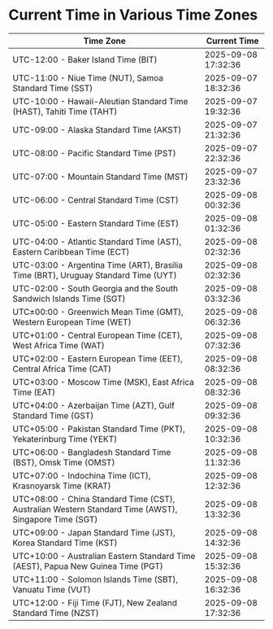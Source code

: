 # Current Time in Various Time Zones

| Time Zone | Current Time |
|-----------|--------------|
| UTC-12:00 - Baker Island Time (BIT) | 2025-09-08 17:32:36 |
| UTC-11:00 - Niue Time (NUT), Samoa Standard Time (SST) | 2025-09-07 18:32:36 |
| UTC-10:00 - Hawaii-Aleutian Standard Time (HAST), Tahiti Time (TAHT) | 2025-09-07 19:32:36 |
| UTC-09:00 - Alaska Standard Time (AKST) | 2025-09-07 21:32:36 |
| UTC-08:00 - Pacific Standard Time (PST) | 2025-09-07 22:32:36 |
| UTC-07:00 - Mountain Standard Time (MST) | 2025-09-07 23:32:36 |
| UTC-06:00 - Central Standard Time (CST) | 2025-09-08 00:32:36 |
| UTC-05:00 - Eastern Standard Time (EST) | 2025-09-08 01:32:36 |
| UTC-04:00 - Atlantic Standard Time (AST), Eastern Caribbean Time (ECT) | 2025-09-08 02:32:36 |
| UTC-03:00 - Argentina Time (ART), Brasília Time (BRT), Uruguay Standard Time (UYT) | 2025-09-08 02:32:36 |
| UTC-02:00 - South Georgia and the South Sandwich Islands Time (SGT) | 2025-09-08 03:32:36 |
| UTC±00:00 - Greenwich Mean Time (GMT), Western European Time (WET) | 2025-09-08 06:32:36 |
| UTC+01:00 - Central European Time (CET), West Africa Time (WAT) | 2025-09-08 07:32:36 |
| UTC+02:00 - Eastern European Time (EET), Central Africa Time (CAT) | 2025-09-08 08:32:36 |
| UTC+03:00 - Moscow Time (MSK), East Africa Time (EAT) | 2025-09-08 08:32:36 |
| UTC+04:00 - Azerbaijan Time (AZT), Gulf Standard Time (GST) | 2025-09-08 09:32:36 |
| UTC+05:00 - Pakistan Standard Time (PKT), Yekaterinburg Time (YEKT) | 2025-09-08 10:32:36 |
| UTC+06:00 - Bangladesh Standard Time (BST), Omsk Time (OMST) | 2025-09-08 11:32:36 |
| UTC+07:00 - Indochina Time (ICT), Krasnoyarsk Time (KRAT) | 2025-09-08 12:32:36 |
| UTC+08:00 - China Standard Time (CST), Australian Western Standard Time (AWST), Singapore Time (SGT) | 2025-09-08 13:32:36 |
| UTC+09:00 - Japan Standard Time (JST), Korea Standard Time (KST) | 2025-09-08 14:32:36 |
| UTC+10:00 - Australian Eastern Standard Time (AEST), Papua New Guinea Time (PGT) | 2025-09-08 15:32:36 |
| UTC+11:00 - Solomon Islands Time (SBT), Vanuatu Time (VUT) | 2025-09-08 16:32:36 |
| UTC+12:00 - Fiji Time (FJT), New Zealand Standard Time (NZST) | 2025-09-08 17:32:36 |
